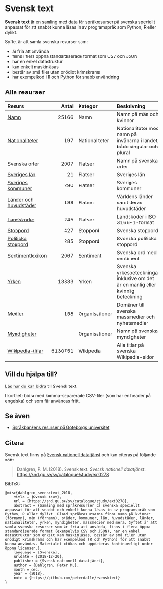 # Svensk text

**Svensk text** är en samling med data för språkresurser på svenska speciellt anpassat för att snabbt kunna läsas in av programspråk som Python, R eller dylikt.

Syftet är att samla svenska resurser som:

- är fria att använda
- finns i flera öppna standardiserade format som CSV och JSON
- har en enkel datastruktur
- kan enkelt maskinläsas
- består av små filer utan onödigt krimskrams
- har exempelkod i R och Python för snabb användning

## Alla resurser

Resurs | Antal | Kategori | Beskrivning
:----------------  | ------: | :------- |  :-------------------------------------------- 
[Namn](namn/) | 25166 | Namn | Namn på män och kvinnor
[Nationaliteter](nationaliteter/) | 197 | Nationaliteter | Nationaliteter med namn på invånarna i landet, både singular och plural
[Svenska orter](platser/) | 2007 | Platser | Namn på svenska orter
[Sveriges län](platser/) | 21 | Platser | Sveriges län
[Sveriges kommuner](platser/) | 290 | Platser | Sveriges kommuner
[Länder och huvudstäder](platser/) | 199 | Platser | Världens länder samt deras huvudstäder
[Landskoder](platser/) | 245 | Platser | Landskoder i ISO 3166-1-format
[Stoppord](stoppord/) | 427 | Stoppord | Svenska stoppord
[Politiska stoppord](stoppord/) | 285 | Stoppord | Svenska politiska stoppord
[Sentimentlexikon](sentiment/) | 2067 | Sentiment | Svenska ord med sentiment
[Yrken](yrken/) | 13833 | Yrken |  Svenska yrkesbeteckningar inklusive om det är en manlig eller kvinnlig beteckning
[Medier](organisationer/) | 158 | Organisationer | Domäner till svenska massmedier och nyhetsmedier
[Myndigheter](organisationer/) | | Organisationer | Namn på svenska myndigheter
[Wikipedia-titlar](wikipedia/) | 6130751 | Wikipedia | Alla titlar på svenska Wikipedia-sidor

## Vill du hjälpa till?

[Läs hur du  kan bidra](CONTRIBUTE.md) till Svensk text.

I korthet: bidra med komma-separerade CSV-filer (som har en header på engelska) och som får användas fritt.

## Se även

- [Språkbankens resurser på Göteborgs universitet](https://spraakbanken.gu.se/swe/resurser)

## Citera

Svensk text finns på [Svensk nationell datatjänst](https://snd.gu.se/sv/catalogue/study/ext0278) och kan citeras på följande sätt:

> Dahlgren, P. M. (2018). Svensk text. *Svensk nationell datatjänst*. https://snd.gu.se/sv/catalogue/study/ext0278

BibTeX:

```
@misc{dahlgren_svensktext_2018,
	title = {Svensk text},
	url = {https://snd.gu.se/sv/catalogue/study/ext0278},
	abstract = {Samling med språkresurser på svenska speciellt anpassat för att snabbt och enkelt kunna läsas in av programspråk som Python, R eller dylikt. Bland språkresurserna finns namn på kvinnor (förnamn), män (förnamn), städer, kommuner, län, huvudstäder, länder, nationaliteter, yrken, myndigheter, massmedier med mera. Syftet är att samla svenska resurser som är fria att använda, finns i flera öppna standardiserade format (exempelvis CSV och JSON), har en enkel datastruktur som enkelt kan maskinläsas, består av små filer utan onödigt krimskrams och har exempelkod (R och Python) för att snabbt kunna användas. Materialet utökas och uppdateras kontinuerligt under öppna licenser.},
	language = {Svenska},
	urldate = {2018-12-20},
	publisher = {Svensk nationell datatjänst},
	author = {Dahlgren, Peter M.},
	month = dec,
	year = {2018},
	note = {https://github.com/peterdalle/svensktext}
}
```